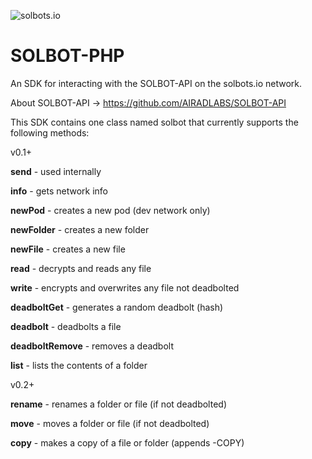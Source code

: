 ![solbots.io](http://dev.solbots.io/assets/img/Crypto-Carl-1920x1080.jpg)
# SOLBOT-PHP

An SDK for interacting with the SOLBOT-API on the solbots.io network.

About SOLBOT-API -> https://github.com/AIRADLABS/SOLBOT-API

This SDK contains one class named solbot that currently supports the following methods:

v0.1+

<strong>send</strong> - used internally

<strong>info</strong> - gets network info

<strong>newPod</strong> - creates a new pod (dev network only)

<strong>newFolder</strong> - creates a new folder

<strong>newFile</strong> - creates a new file

<strong>read</strong> - decrypts and reads any file

<strong>write</strong> - encrypts and overwrites any file not deadbolted

<strong>deadboltGet</strong> - generates a random deadbolt (hash)

<strong>deadbolt</strong> - deadbolts a file

<strong>deadboltRemove</strong> - removes a deadbolt

<strong>list</strong> - lists the contents of a folder

v0.2+

<strong>rename</strong> - renames a folder or file (if not deadbolted)

<strong>move</strong> - moves a folder or file (if not deadbolted)

<strong>copy</strong> - makes a copy of a file or folder (appends -COPY)
